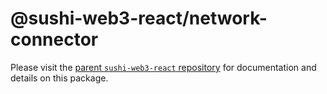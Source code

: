 # @sushi-web3-react/network-connector

Please visit the [parent `sushi-web3-react` repository](https://github.com/NoahZinsmeister/sushi-web3-react) for documentation and details on this package.
